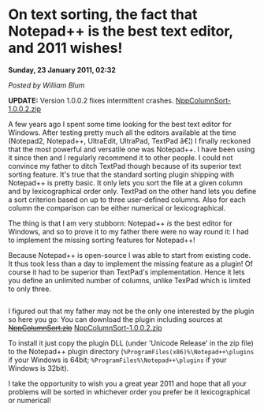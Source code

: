<script type="text/javascript">
var metadata = { 
    entryId : 'entry110123-113226',
    publishDate : 'Wed, 21 Oct 2015 17:53:16 +0000',
    postDate : '2011-01-23 10:32:26',
    legacyViews : 12347 // as of Oct 30th 2015
};
</script>

# On text sorting, the fact that Notepad++ is the best text editor, and 2011 wishes!  

**Sunday, 23 January 2011, 02:32**

_Posted by William Blum_

**UPDATE:** Version 1.0.0.2 fixes intermittent crashes.
 [NppColumnSort-1.0.0.2.zip](http://william.famille-blum.org/software/nppcolumnsort/NppColumnSort-1.0.0.2.zip)

A few years ago I spent some time looking for the best text editor for Windows. After testing pretty much all the editors available at the time (Notepad2, Notepad++, UltraEdit, UltraPad, TextPad â€¦) I finally reckoned that the most powerful and versatile one was Notepad++. I have been using it since then and I regularly recommend it to other people.
I could not convince my father to ditch TextPad though because of its superior text sorting feature. It's true that the standard sorting plugin shipping with Notepad++ is pretty basic. It only lets you sort the file at a given column and by lexicographical order only.
TextPad on the other hand lets you define a sort criterion based on up to three user-defined columns. Also for each column the comparison can be either numerical or lexicographical.

The thing is that I am very stubborn: Notepad++ *is* the best editor for Windows, and so to prove it to my father there were no way round it: I had to implement the missing sorting features for Notepad++!

Because Notepad++ is open-source I was able to start from existing code. It thus took less than a day to implement the missing feature as a plugin! Of course it had to be superior than TextPad's implementation. Hence it lets you define an unlimited number of columns, unlike TexPad which is limited to only three.

<a href="javascript:openpopup(&#39;http://william.famille-blum.org/software/nppcolumnsort/nppcolumnsort.png&#39;,519,454,false);">
<img src="http://william.famille-blum.org/software/nppcolumnsort/nppcolumnsort.png" alt="" /></a>

I figured out that my father may not be the only one interested by the plugin so here you go: You can download the plugin including sources at 
<del>[NppColumnSort.zip](http://william.famille-blum.org/software/nppcolumnsort/NppColumnSort.zip)</del>
[NppColumnSort-1.0.0.2.zip](http://william.famille-blum.org/software/nppcolumnsort/NppColumnSort-1.0.0.2.zip)

To install it just copy the plugin DLL (under 'Unicode Release' in the zip file) to the Notepad++ plugin directory (`%ProgramFiles(x86)%\Notepad++\plugins` if your Windows is 64bit; `%ProgramFiles%\Notepad++\plugins` if your Windows is 32bit).

I take the opportunity to wish you a great year 2011 and hope that all your problems will be sorted in whichever order you prefer be it lexicographical or numerical!
